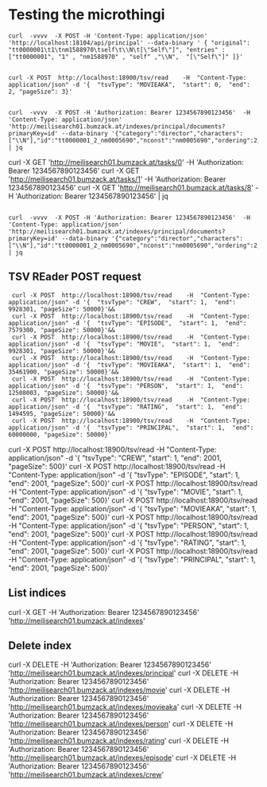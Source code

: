 # Testing the microthingi

```
curl  -vvvv  -X POST -H 'Content-Type: application/json' 'http://localhost:18104/api/principal' --data-binary ' { "original": "tt0000001\t1\tnm1588970\tself\t\\N\t[\"Self\"]", "entries" : ["tt0000001", "1" , "nm1588970" , "self" ,"\\N",  "[\"Self\"]" ]}'
```

  
```

curl -X POST  http://localhost:18900/tsv/read    -H  "Content-Type: application/json" -d '{  "tsvType": "MOVIEAKA",  "start": 0,  "end": 2, "pageSize": 3}'      

```


```

curl  -vvvv  -X POST -H 'Authorization: Bearer 1234567890123456'  -H 'Content-Type: application/json' 'http://meilisearch01.bumzack.at/indexes/principal/documents?primaryKey=id' --data-binary '{"category":"director","characters":["\\N"],"id":"tt0000001_2_nm0005690","nconst":"nm0005690","ordering":2,"tconst":"tt0000001"}'  | jq
```


curl  -X GET 'http://meilisearch01.bumzack.at/tasks/0'      -H 'Authorization: Bearer 1234567890123456' 
curl  -X GET 'http://meilisearch01.bumzack.at/tasks/1'    -H 'Authorization: Bearer 1234567890123456' 
curl  -X GET 'http://meilisearch01.bumzack.at/tasks/8'    -H 'Authorization: Bearer 1234567890123456' | jq 


```

curl  -vvvv  -X POST -H 'Authorization: Bearer 1234567890123456'  -H 'Content-Type: application/json' 'http://meilisearch01.bumzack.at/indexes/principal/documents?primaryKey=id' --data-binary '{"category":"director","characters":["\\N"],"id":"tt0000001_2_nm0005690","nconst":"nm0005690","ordering":2,"tconst":"tt0000001"}'  | jq
```


## TSV REader POST request

``` 
 curl -X POST  http://localhost:18900/tsv/read    -H  "Content-Type: application/json" -d '{  "tsvType": "CREW",  "start": 1,  "end": 9928301, "pageSize": 50000}'&& 
 curl -X POST  http://localhost:18900/tsv/read    -H  "Content-Type: application/json" -d '{  "tsvType": "EPISODE",  "start": 1,  "end": 7579300, "pageSize": 50000}'&& 
 curl -X POST  http://localhost:18900/tsv/read    -H  "Content-Type: application/json" -d '{  "tsvType": "MOVIE",  "start": 1,  "end": 9928301, "pageSize": 50000}'&& 
 curl -X POST  http://localhost:18900/tsv/read    -H  "Content-Type: application/json" -d '{  "tsvType": "MOVIEAKA",  "start": 1,  "end": 35461900, "pageSize": 50000}'&& 
 curl -X POST  http://localhost:18900/tsv/read    -H  "Content-Type: application/json" -d '{  "tsvType": "PERSON",  "start": 1,  "end": 12508003, "pageSize": 50000}'&& 
 curl -X POST  http://localhost:18900/tsv/read    -H  "Content-Type: application/json" -d '{  "tsvType": "RATING",  "start": 1,  "end": 1494595, "pageSize": 50000}'&& 
 curl -X POST  http://localhost:18900/tsv/read    -H  "Content-Type: application/json" -d '{  "tsvType": "PRINCIPAL",  "start": 1,  "end": 60000000, "pageSize": 50000}'

 ```

curl -X POST  http://localhost:18900/tsv/read    -H  "Content-Type: application/json" -d '{  "tsvType": "CREW",  "start": 1,  "end": 2001, "pageSize": 500}'
curl -X POST  http://localhost:18900/tsv/read    -H  "Content-Type: application/json" -d '{  "tsvType": "EPISODE",  "start": 1,  "end": 2001, "pageSize": 500}'
curl -X POST  http://localhost:18900/tsv/read    -H  "Content-Type: application/json" -d '{  "tsvType": "MOVIE",  "start": 1,  "end": 2001, "pageSize": 500}'
curl -X POST  http://localhost:18900/tsv/read    -H  "Content-Type: application/json" -d '{  "tsvType": "MOVIEAKA",  "start": 1,  "end": 2001, "pageSize": 500}'
curl -X POST  http://localhost:18900/tsv/read    -H  "Content-Type: application/json" -d '{  "tsvType": "PERSON",  "start": 1,  "end": 2001, "pageSize": 500}'
curl -X POST  http://localhost:18900/tsv/read    -H  "Content-Type: application/json" -d '{  "tsvType": "RATING",  "start": 1,  "end": 2001, "pageSize": 500}'
curl -X POST  http://localhost:18900/tsv/read    -H  "Content-Type: application/json" -d '{  "tsvType": "PRINCIPAL",  "start": 1,  "end": 2001, "pageSize": 500}'



## List indices


curl  -X GET   -H 'Authorization: Bearer 1234567890123456'  'http://meilisearch01.bumzack.at/indexes'


## Delete index

curl  -X DELETE   -H 'Authorization: Bearer 1234567890123456'  'http://meilisearch01.bumzack.at/indexes/principal'
curl  -X DELETE   -H 'Authorization: Bearer 1234567890123456'  'http://meilisearch01.bumzack.at/indexes/movie'
curl  -X DELETE   -H 'Authorization: Bearer 1234567890123456'  'http://meilisearch01.bumzack.at/indexes/movieaka'
curl  -X DELETE   -H 'Authorization: Bearer 1234567890123456'  'http://meilisearch01.bumzack.at/indexes/person'
curl  -X DELETE   -H 'Authorization: Bearer 1234567890123456'  'http://meilisearch01.bumzack.at/indexes/rating'
curl  -X DELETE   -H 'Authorization: Bearer 1234567890123456'  'http://meilisearch01.bumzack.at/indexes/episode'
curl  -X DELETE   -H 'Authorization: Bearer 1234567890123456'  'http://meilisearch01.bumzack.at/indexes/crew'


 

 